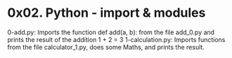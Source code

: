 0x02. Python - import & modules
===============================
0-add.py: Imports the function def add(a, b): from the file add_0.py and prints the result of the addition 1 + 2 = 3 1-calculation.py: Imports functions from the file calculator_1.py, does some Maths, and prints the result.
